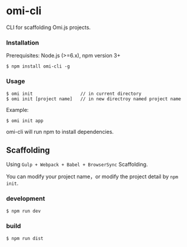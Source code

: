 # omi-cli

CLI for scaffolding Omi.js projects.


### Installation
Prerequisites: Node.js (>=6.x), npm version 3+

```
$ npm install omi-cli -g
```

### Usage

```
$ omi init                  // in current directory
$ omi init [project name]   // in new directroy named project name
```
Example:
```
$ omi init app
```

omi-cli will run npm to install dependencies.


## Scaffolding

Using `Gulp + Webpack + Babel + BrowserSync` Scaffolding.

You can modify your project name，or modify the project detail by `npm init`.

### development

``` js
$ npm run dev
```

### build

``` js
$ npm run dist
```

